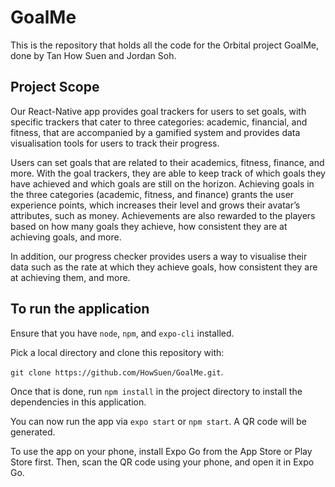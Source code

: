 # GoalMe
This is the repository that holds all the code for the Orbital project GoalMe, done by Tan How Suen and Jordan Soh. 

## Project Scope
Our React-Native app provides goal trackers for users to set goals, with specific trackers that cater to three categories: academic, financial, and fitness, that are accompanied by a gamified system and provides data visualisation tools for users to track their progress. 

Users can set goals that are related to their academics, fitness, finance, and more. With the goal trackers, they are able to keep track of which goals they have achieved and which goals are still on the horizon. Achieving goals in the three categories (academic, fitness, and finance) grants the user experience points, which increases their level and grows their avatar’s attributes, such as money. Achievements are also rewarded to the players based on how many goals they achieve, how consistent they are at achieving goals, and more. 
 
In addition, our progress checker provides users a way to visualise their data such as the rate at which they achieve goals, how consistent they are at achieving them, and more. 

## To run the application
Ensure that you have `node`, `npm`, and `expo-cli` installed. 

Pick a local directory and clone this repository with:

`git clone https://github.com/HowSuen/GoalMe.git`.

Once that is done, run `npm install` in the project directory to install the dependencies in this application. 

You can now run the app via `expo start` or `npm start`. A QR code will be generated.  

To use the app on your phone, install Expo Go from the App Store or Play Store first. Then, scan the QR code using your phone, and open it in Expo Go. 
